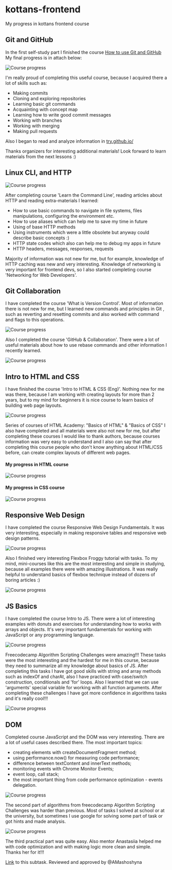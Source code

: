 # kottans-frontend
My progress in kottans frontend course

## Git and GitHub

In the first self-study part I finished the course [How to use Git and GitHub](https://www.udacity.com/course/how-to-use-git-and-github--ud775)
My final progress is in attach below:

![Course progress](https://github.com/kalash14/kottans-frontend/blob/master/task_git_github/git.jpg)

I'm really proud of completing this useful course, because I acquired there a lot of skills such as:

* Making commits 
* Cloning and exploring repositories
* Learning basic git commands
* Acquainting with concept map
* Learning how to write good commit messages
* Working with branches
* Working with merging
* Making pull requests

Also I began to read and analyze information in [try.github.io/](http://try.github.io/)

Thanks organizers for interesting additional materials! Look forward to learn materials from the next lessons :) 


## Linux CLI, and HTTP

![Course progress](https://github.com/kalash14/kottans-frontend/blob/master/task_linux_cli/1.png)

After completing course 'Learn the Command Line', reading articles about HTTP and reading extra-materials I learned:

* How to use basic commands to navigate in file systems, files manipulations, configuring the environment etc.
* How to use aliases which can help me to save my time in future
* Using of base HTTP methods
* Using instruments which were a little obsolete but anyway could describe basic concepts :) 
* HTTP state codes which also can help me to debug my apps in future
* HTTP headers, messages, responses, requests

Majority of information was not new for me, but for example, knowledge of HTTP caching was new and very interesting.
Knowledge of networking is very important for frontend devs, so I also started completing course 'Networking for Web Developers'.  

## Git Collaboration

I have completed the course 'What is Version Control'.
Most of information there is not new for me, but I learned new commands and principles in Git , such as reverting and resetting commits and also worked with command and flags to this operations.

![Course progress](https://github.com/kalash14/kottans-frontend/blob/master/task_git_collaboration/git.png)

Also I completed the course 'GitHub & Collaboration'. There were a lot of useful materials about how to use rebase commands and other information I recently learned.

![Course progress](https://github.com/kalash14/kottans-frontend/blob/master/task_git_collaboration/git-collab.png)


## Intro to HTML and CSS

I have finished the course 'Intro to HTML & CSS (Eng)'. Nothing new for me was there, because I am working with creating layouts for more than 2 years, but to my mind for beginners it is nice course to learn basics of building web page layouts.
 
![Course progress](https://github.com/kalash14/kottans-frontend/blob/master/task_git_html_css_intro/html-udacity.png) 

Series of courses of HTML Academy: "Basics of HTML" & "Basics of CSS" I also have completed and all materials were also not new for me, but after completing these courses I would like to thank authors, because courses information was very easy to understand and I also can say that after completing this course people who don't know anything about HTML/CSS before, can create complex layouts of different web pages.

#### My progress in HTML course
![Course progress](https://github.com/kalash14/kottans-frontend/blob/master/task_git_html_css_intro/html.png) 
#### My progress in CSS course
![Course progress](https://github.com/kalash14/kottans-frontend/blob/master/task_git_html_css_intro/css.png) 


## Responsive Web Design

I have completed the course Responsive Web Design Fundamentals. It was very interesting, especially in making responsive tables and responsive web design patterns.

![Course progress](https://github.com/kalash14/kottans-frontend/blob/master/task_responsive_web_design/resp_course.png) 

Also I finished very interesting Flexbox Froggy tutorial with tasks. To my mind, mini-courses like this are the most interesting and simple in studying, because all examples there were with amazing illustrations. It was really helpful to understand basics of flexbox technique instead of dozens of boring articles :)

![Course progress](https://github.com/kalash14/kottans-frontend/blob/master/task_responsive_web_design/frog.jpg) 


## JS Basics

I have completed the course Intro to JS. There were a lot of interesting examples with donuts and exercises for understanding how to works with arrays and objects. It's very important fundamentals for working with JavaScript or any programming language.

![Course progress](https://github.com/kalash14/kottans-frontend/blob/master/task_js_basics/js-intro.png)

Freecodecamp Algorithm Scripting Challenges were amazing!!! These tasks were the most interesting and the hardest for me in this course, because they need to summarize all my knowledge about basics of JS.
After completing this tasks I have got good skills with string and array methods such as indexOf and charAt, also I have practiced with case/switch construction, conditionals and 'for' loops.
Also I learned that we can use 'arguments' special variable for working with all function arguments. 
After completing these challenges I have got more confidence in algorithms tasks and it's really cool!!!   

![Course progress](https://github.com/kalash14/kottans-frontend/blob/master/task_js_basics/freecodecamp.jpg) 


## DOM

Completed course JavaScript and the DOM was very interesting.
There are a lot of useful cases described there. The most important topics:

* creating elements with createDocumentFragment method;
* using performance.now() for measuring code performance;
* difference between textContent and innerText methods;
* monitoring events with Chrome Monitor Events;
* event loop, call stack;
* the most important thing from code performance optimization - events delegation.

![Course progress](https://github.com/kalash14/kottans-frontend/blob/master/task_js_dom/dom-udacity.png)

The second part of algorithms from freecodecamp Algorithm Scripting Challenges was harder than previous.
Most of tasks I solved at school or at the university, but sometimes I use google for solving some part of task or got hints and made analysis.

![Course progress](https://github.com/kalash14/kottans-frontend/blob/master/task_js_dom/algorithms.jpg)

The third practical part was quite easy. Also mentor Anastasiia helped me with code optimization and with making logic more clean and simple.
Thanks her for it!!! 

[Link](https://github.com/kottans/frontend-2019-homeworks/blob/master/submissions/kalash14/js-dom/script.js) to this subtask.
Reviewed and approved by @AMashoshyna


